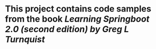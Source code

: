 # This project contains code samples from the book _Learning Springboot 2.0 (second edition) by Greg L Turnquist_